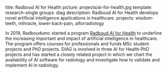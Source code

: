 title: Radboud AI for Health
picture: projects/ai-for-health.jpg
template: research-single
groups: diag
description: Radboud AI for Health develops novel artificial intelligence applications in healthcare. 
projects: wisdom-teeth, mihracle, lower-back-pain, aiforradiology

In 2019, Radboudumc started a program [Radboud AI for Health]() to underline the increasing important and impact of artificial intelligence in healthcare. The program offers courses for professionals and funds MSc student projects and PhD projects. DIAG is involved in three AI for Health PhD projects and has started a closely related project in which we chart the availability of AI software for radiology and investigate how to validate and implement AI in radiology.

